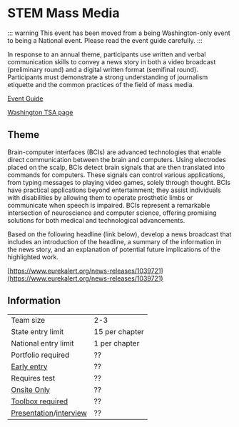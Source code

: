 # STEM Mass Media

::: warning
This event has been moved from a being Washington-only event to being a National event. Please read the event guide carefully.
:::

In response to an annual theme, participants use written and verbal communication skills to convey a news story in both a video broadcast (preliminary round) and a digital written format (semifinal round). Participants must demonstrate a strong understanding of journalism etiquette and the common practices of the field of mass media.

[Event Guide](https://tsaweb.org/)

[Washington TSA page](https://tsaweb.org/)

## Theme

Brain-computer interfaces (BCIs) are advanced technologies that enable direct communication between the brain and computers. Using electrodes placed on the scalp, BCIs detect brain signals that are then translated into commands for computers. These signals can control various applications, from typing messages to playing video games, solely through thought. BCIs have practical applications beyond entertainment; they assist individuals with disabilities by allowing them to operate prosthetic limbs or communicate when speech is impaired. BCIs represent a remarkable intersection of neuroscience and computer science, offering promising solutions for both medical and technological advancements.

Based on the following headline (link below), develop a news broadcast that includes an introduction of the headline, a summary of the information in the news story, and an explanation of potential future implications of the highlighted work.

[https://www.eurekalert.org/news-releases/1039721](https://www.eurekalert.org/news-releases/1039721)

## Information

|                                              |                |
| -------------------------------------------- | -------------- |
| Team size                                    | 2-3            |
| State entry limit                            | 15 per chapter |
| National entry limit                         | 1 per chapter  |
| Portfolio required                           | ??             |
| [Early entry](/#terms)                       | ??             |
| Requires test                                | ??             |
| [Onsite Only](/#terms)                       | ??             |
| [Toolbox required](/#terms)                  | ??             |
| [Presentation](/#terms)/[interview](/#terms) | ??             |
